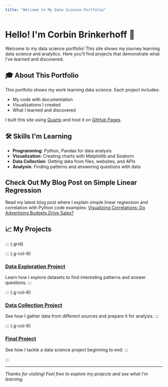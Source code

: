 ```yaml
---
title: "Welcome to My Data Science Portfolio"
---
```


# Hello! I'm Corbin Brinkerhoff 👋

Welcome to my data science portfolio! This site shows my journey learning data science and analytics. Here you'll find projects that demonstrate what I've learned and discovered.

## 🎓 About This Portfolio

This portfolio shows my work learning data science. Each project includes:

- My code with documentation
- Visualizations I created
- What I learned and discovered

I built this site using [Quarto](https://quarto.org/) and host it on [GitHub Pages](https://pages.github.com/).

## 🛠️ Skills I'm Learning

- **Programming**: Python, Pandas for data analysis
- **Visualization**: Creating charts with Matplotlib and Seaborn
- **Data Collection**: Getting data from files, websites, and APIs
- **Analysis**: Finding patterns and answering questions with data

## Check Out My Blog Post on Simple Linear Regression
Read my latest blog post where I explain simple linear regression and correlation with Python code examples: [Visualizing Correlations: Do Advertising Budgets Drive Sales?](blogtopic.md)

## 📈 My Projects

::: {.grid}

::: {.g-col-6}
### [Data Exploration Project](projects/eda.qmd)
Learn how I explore datasets to find interesting patterns and answer questions.
:::

::: {.g-col-6}
### [Data Collection Project](projects/data-acquisition.qmd)
See how I gather data from different sources and prepare it for analysis.
:::

::: {.g-col-6}
### [Final Project](projects/final-project.qmd)
See how I tackle a data science project beginning to end.
:::

:::

---

*Thanks for visiting! Feel free to explore my projects and see what I'm learning.*